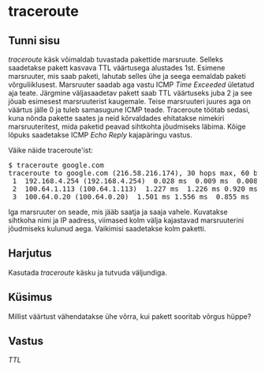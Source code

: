 ﻿# traceroute

## Tunni sisu

*traceroute* käsk võimaldab tuvastada pakettide marsruute. Selleks saadetakse pakett kasvava TTL väärtusega alustades 1st. Esimene marsruuter, mis saab paketi, lahutab selles ühe ja seega eemaldab paketi võrguliiklusest. Marsruuter saadab aga vastu ICMP *Time Exceeded* ületatud aja teate. Järgmine väljasaadetav pakett saab TTL väärtuseks juba 2 ja see jõuab esimesest marsruuterist kaugemale. Teise marsruuteri juures aga on väärtus jälle 0 ja tuleb samasugune ICMP teade. Traceroute töötab sedasi, kuna nõnda pakette saates ja neid kõrvaldades ehitatakse nimekiri marsruuteritest, mida paketid peavad sihtkohta jõudmiseks läbima. Kõige lõpuks saadetakse ICMP *Echo Reply* kajapäringu vastus.

Väike näide traceroute'ist:

<pre>
$ traceroute google.com                                                                          
traceroute to google.com (216.58.216.174), 30 hops max, 60 byte packets                          
 1  192.168.4.254 (192.168.4.254)  0.028 ms  0.009 ms  0.008 ms                                  
 2  100.64.1.113 (100.64.1.113)  1.227 ms  1.226 ms 0.920 ms
 3  100.64.0.20 (100.64.0.20)  1.501 ms 1.556 ms  0.855 ms                                                                                 
</pre>

Iga marsruuter on seade, mis jääb saatja ja saaja vahele. Kuvatakse sihtkoha nimi ja IP aadress, viimased kolm välja kajastavad marsruuterini jõudmiseks kulunud aega. Vaikimisi saadetakse kolm paketti.

## Harjutus

Kasutada *traceroute* käsku ja tutvuda väljundiga.

## Küsimus

Millist väärtust vähendatakse ühe võrra, kui pakett sooritab võrgus hüppe?

## Vastus

*TTL*
